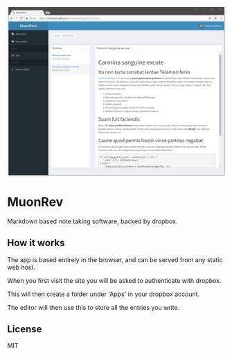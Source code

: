 ![](screenshot.png)

# MuonRev

Markdown based note taking software, backed by dropbox.

## How it works

The app is based entirely in the browser, and can be served from any static web host.

When you first visit the site you will be asked to authenticate with dropbox. 

This will then create a folder under 'Apps' in your dropbox account.

The editor will then use this to store all the entries you write.

## License

MIT